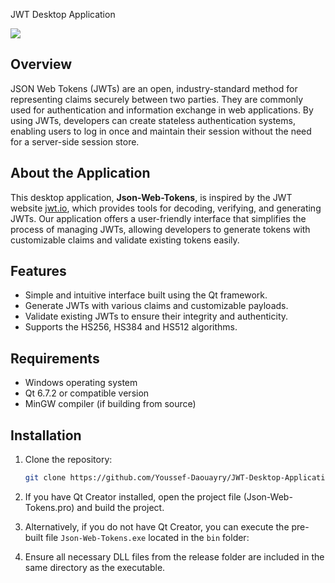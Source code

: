 JWT Desktop Application

<img src="icons/JWT_Logo">

## Overview
JSON Web Tokens (JWTs) are an open, industry-standard method for representing claims securely between two parties. They are commonly used for authentication and information exchange in web applications. By using JWTs, developers can create stateless authentication systems, enabling users to log in once and maintain their session without the need for a server-side session store.

## About the Application
This desktop application, **Json-Web-Tokens**, is inspired by the JWT website [jwt.io](https://jwt.io/), which provides tools for decoding, verifying, and generating JWTs. Our application offers a user-friendly interface that simplifies the process of managing JWTs, allowing developers to generate tokens with customizable claims and validate existing tokens easily.

## Features
- Simple and intuitive interface built using the Qt framework.
- Generate JWTs with various claims and customizable payloads.
- Validate existing JWTs to ensure their integrity and authenticity.
- Supports the HS256, HS384 and HS512 algorithms.

## Requirements
- Windows operating system
- Qt 6.7.2 or compatible version
- MinGW compiler (if building from source)

## Installation
1. Clone the repository:
   ```bash
   git clone https://github.com/Youssef-Daouayry/JWT-Desktop-Application.git
2. If you have Qt Creator installed, open the project file (Json-Web-Tokens.pro) and build the project.

3. Alternatively, if you do not have Qt Creator, you can execute the pre-built file ```Json-Web-Tokens.exe``` located in the ```bin``` folder:

4. Ensure all necessary DLL files from the release folder are included in the same directory as the executable.

